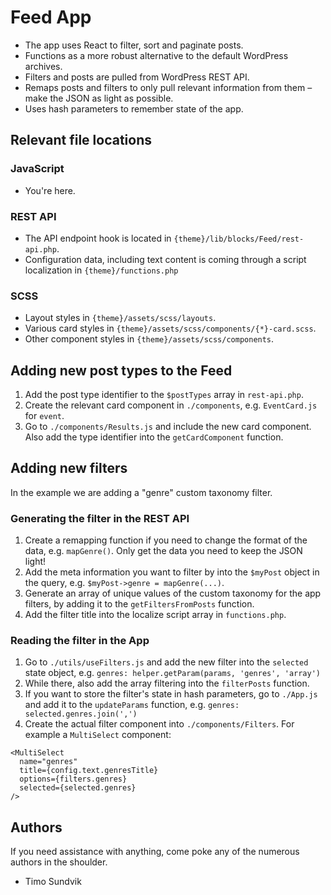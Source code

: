 # Feed App
- The app uses React to filter, sort and paginate posts.
- Functions as a more robust alternative to the default WordPress archives.
- Filters and posts are pulled from WordPress REST API.
- Remaps posts and filters to only pull relevant information from them – make the JSON as light as possible.
- Uses hash parameters to remember state of the app.

## Relevant file locations

### JavaScript
- You're here.

### REST API
- The API endpoint hook is located in `{theme}/lib/blocks/Feed/rest-api.php`.
- Configuration data, including text content is coming through a script localization in `{theme}/functions.php`

### SCSS
- Layout styles in `{theme}/assets/scss/layouts`.
- Various card styles in `{theme}/assets/scss/components/{*}-card.scss`.
- Other component styles in `{theme}/assets/scss/components`.

## Adding new post types to the Feed
1. Add the post type identifier to the `$postTypes` array in `rest-api.php`.
2. Create the relevant card component in `./components`, e.g. `EventCard.js` for `event`.
3. Go to `./components/Results.js` and include the new card component. Also add the type identifier into the `getCardComponent` function.

## Adding new filters
In the example we are adding a "genre" custom taxonomy filter.

### Generating the filter in the REST API
1. Create a remapping function if you need to change the format of the data, e.g. `mapGenre()`. Only get the data you need to keep the JSON light!
2. Add the meta information you want to filter by into the `$myPost` object in the query, e.g. `$myPost->genre = mapGenre(...)`.
3. Generate an array of unique values of the custom taxonomy for the app filters, by adding it to the `getFiltersFromPosts` function.
4. Add the filter title into the localize script array in `functions.php`.

### Reading the filter in the App
1. Go to `./utils/useFilters.js` and add the new filter into the `selected` state object, e.g. `genres: helper.getParam(params, 'genres', 'array')`
2. While there, also add the array filtering into the `filterPosts` function.
3. If you want to store the filter's state in hash parameters, go to `./App.js` and add it to the `updateParams` function, e.g. `genres: selected.genres.join(',')`
4. Create the actual filter component into `./components/Filters`. For example a `MultiSelect` component:

```
<MultiSelect
  name="genres"
  title={config.text.genresTitle}
  options={filters.genres}
  selected={selected.genres}
/>
```

## Authors
If you need assistance with anything, come poke any of the numerous authors in the shoulder.

- Timo Sundvik
